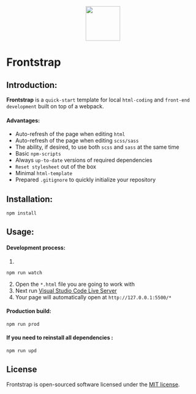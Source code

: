 <p align="center">
    <img src="https://nickbur.top/github/frontstrap-logo.svg" width="90px" height="auto">
</p>

# Frontstrap

## Introduction:

**Frontstrap** is a ```quick-start``` template for local ```html-coding``` and ```front-end development``` built on top of a webpack.

#### Advantages:  

- Auto-refresh of the page when editing ```html```
- Auto-refresh of the page when editing ```scss/sass```
- The ability, if desired, to use both ```scss``` and ```sass``` at the same time
- Basic ```npm-scripts```
- Always ```up-to-date``` versions of required dependencies
- ```Reset stylesheet``` out of the box
- Minimal ```html-template```
- Prepared ```.gitignore``` to quickly initialize your repository

## Installation:  
```
npm install
```
  
## Usage:  

#### Development process:  
1.
```
npm run watch
```
2. Open the ```*.html``` file you are going to work with  
3. Next run [Visual Studio Code Live Server](https://github.com/ritwickdey/vscode-live-server)  
4. Your page will automatically open at ```http://127.0.0.1:5500/*```  
  
#### Production build:
```
npm run prod
```
  
#### If you need to reinstall all dependencies :  
```
npm run upd
```

## License

Frontstrap is open-sourced software licensed under the [MIT license](LICENSE).
